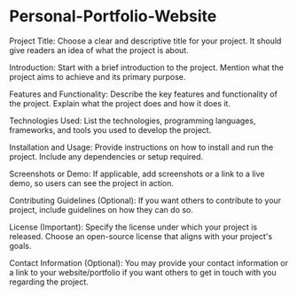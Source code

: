 # Personal-Portfolio-Website
Project Title:
Choose a clear and descriptive title for your project. It should give readers an idea of what the project is about.

Introduction:
Start with a brief introduction to the project. Mention what the project aims to achieve and its primary purpose.

Features and Functionality:
Describe the key features and functionality of the project. Explain what the project does and how it does it.

Technologies Used:
List the technologies, programming languages, frameworks, and tools you used to develop the project.

Installation and Usage:
Provide instructions on how to install and run the project. Include any dependencies or setup required.

Screenshots or Demo:
If applicable, add screenshots or a link to a live demo, so users can see the project in action.

Contributing Guidelines (Optional):
If you want others to contribute to your project, include guidelines on how they can do so.

License (Important):
Specify the license under which your project is released. Choose an open-source license that aligns with your project's goals.

Contact Information (Optional):
You may provide your contact information or a link to your website/portfolio if you want others to get in touch with you regarding the project.
